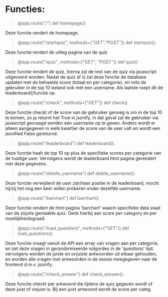 # Functies:

> @app.route("/")
def homepage():

Deze functie rendert de homepage.

>@app.route("/startquiz", methods=["GET","POST"])
def startquiz():

Deze functie rendert de uitleg pagina van de quiz

>@app.route("/quiz", methods=["GET", "POST"])
def quiz()

Deze functie rendert de quiz, hierna zal de rest van de quiz via javascript uitgevoerd worden. Nadat de quiz af is zal deze functie de database updaten met de behaalde score (totaal en per categorie), en mits de gebruiker in de top 10 beland ook met een username. Als laatste roept dit de leaderboard()functie op.

>@app.route("/check", methods=["GET"])
def check()

Deze functie checkt of de score van de gebruiker genoeg is om in de top 10 te komen, zo ja returnt het True in jsonify, in dat geval zal de gebruiker via javascript gevraagd worden een username op te geven.
Anders wordt er alleen aangegeven in welk kwartier de score van de user valt en wordt een jsonified False gereturnd. 

>@app.route("/leaderboard")
def leaderboard():

Deze functie haalt de top 10 op plus de specifieke scores per categorie van de huidige user. Vervolgens wordt de leaderboard.html pagina gerendert  met deze gegevens.

>@app.route("/delete_username")
def delete_username(): 

Deze functie verwijderd de user zijn/haar positie in de leaderboard, mocht hij/zij het nog een keer willen proberen onder dezelfde username.

>@app.route("/barchart")
def barchart():

Deze functie rendert de html pagina 'barchart' waarin specifieke data staat van de zojuits gemaakte quiz. Denk hierbij aan score per category en per moeilijkheidsgraad.

>@app.route("/load_questions", methods=["GET"])
def load_questions():

Deze functie vraagt vanuit de API een array van vragen aan per categorie, en zet deze vragen in gerandomiseerde volgordes in de 'questions' lijst. vervolgens worden de juiste en onjuiste antwoorden uit elkaar gehouden, en worden alle vragen met antwoorden in de sessie meegegeven naar de frontend d.m.v. jsonify.

>@app.route("/check_answer")
def check_answer():

Deze functie checkt pér antwoord die tijdens de quiz gegeven wordt of deze juist of onjuist is. Bij een juist antwoord wordt de score per categ
<!--stackedit_data:
eyJoaXN0b3J5IjpbMTcwMjQ4MjIwOSwxMDYxODQ4MzgyLC0xNz
Q2OTA3NjY4LC0xODc3NDk3MDUxLDg3ODMxNzg4MSwtMTQ3Mjgz
Mzc5NywtMTUzMjQyMDA2OSwtMTk1NTMxMDUxNV19
-->
